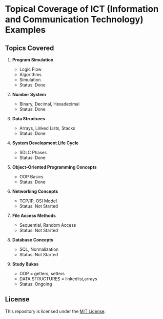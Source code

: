 # Topical Coverage of ICT (Information and Communication Technology) Examples

## Topics Covered

1. **Program Simulation**

   - Logic Flow
   - Algorithms
   - Simulation
   - Status: Done

2. **Number System**

   - Binary, Decimal, Hexadecimal
   - Status: Done

3. **Data Structures**

   - Arrays, Linked Lists, Stacks
   - Status: Done

4. **System Development Life Cycle**

   - SDLC Phases
   - Status: Done

5. **Object-Oriented Programming Concepts**

   - OOP Basics
   - Status: Done

6. **Networking Concepts**

   - TCP/IP, OSI Model
   - Status: Not Started

7. **File Access Methods**

   - Sequential, Random Access
   - Status: Not Started

8. **Database Concepts**

   - SQL, Normalization
   - Status: Not Started

9. **Study Bukas**
   - OOP = getters, setters
   - DATA STRUCTURES = linkedlist,arrays
   - Status: Ongoing

## License

This repository is licensed under the [MIT License](LICENSE).
